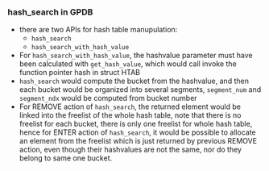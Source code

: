 ### hash_search in GPDB
* there are two APIs for hash table manupulation:
	* `hash_search`
	* `hash_search_with_hash_value`
* For `hash_search_with_hash_value`, the hashvalue parameter must have been calculated with `get_hash_value`, which would call invoke the function pointer hash in struct HTAB
* `hash_search` would compute the bucket from the hashvalue, and then each bucket would be organized into several segments, `segment_num` and `segment_ndx` would be computed from bucket number
* For REMOVE action of `hash_search`, the returned element would be linked into the freelist of the whole hash table, note that there is no freelist for each bucket, there is only one freelist for whole hash table, hence for ENTER action of `hash_search`, it would be possible to allocate an element from the freelist which is just returned by previous REMOVE action, even though their hashvalues are not the same, nor do they belong to same one bucket.